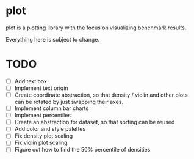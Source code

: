 # plot

plot is a plotting library with the focus on visualizing benchmark results.

Everything here is subject to change.

# TODO

* [ ] Add text box
* [ ] Implement text origin
* [ ] Create coordinate abstraction, so that density / violin and other plots can be rotated by just swapping their axes.
* [ ] Implement column bar charts
* [ ] Implement percentiles
* [ ] Create an abstraction for dataset, so that sorting can be reused
* [ ] Add color and style palettes
* [ ] Fix density plot scaling
* [ ] Fix violin plot scaling
* [ ] Figure out how to find the 50% percentile of densities